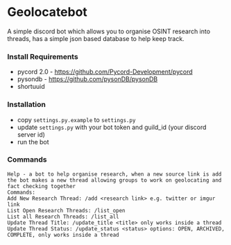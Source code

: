 # Geolocatebot
A simple discord bot which allows you to organise OSINT research into threads, has a simple json based database to help keep track.

### Install Requirements
* pycord 2.0 -  https://github.com/Pycord-Development/pycord
* pysondb - https://github.com/pysonDB/pysonDB
* shortuuid

### Installation
* copy `settings.py.example` to `settings.py`
* update `settings.py` with your bot token and guild_id (your discord server id)
* run the bot

### Commands

```
Help - a bot to help organise research, when a new source link is add the bot makes a new thread allowing groups to work on geolocating and fact checking together
Commands:
Add New Research Thread: /add <research link> e.g. twitter or imgur link
List Open Research Threads: /list_open
List all Research Threads: /list_all
Update Thread Title: /update_title <title> only works inside a thread
Update Thread Status: /update_status <status> options: OPEN, ARCHIVED, COMPLETE, only works inside a thread
```
